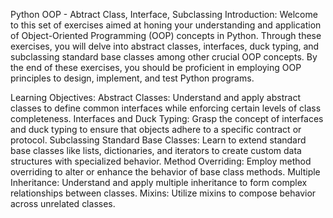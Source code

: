 Python OOP - Abtract Class, Interface, Subclassing Introduction: Welcome to this set of exercises aimed at honing your understanding and application of Object-Oriented Programming (OOP) concepts in Python. Through these exercises, you will delve into abstract classes, interfaces, duck typing, and subclassing standard base classes among other crucial OOP concepts. By the end of these exercises, you should be proficient in employing OOP principles to design, implement, and test Python programs.

Learning Objectives: Abstract Classes: Understand and apply abstract classes to define common interfaces while enforcing certain levels of class completeness. Interfaces and Duck Typing: Grasp the concept of interfaces and duck typing to ensure that objects adhere to a specific contract or protocol. Subclassing Standard Base Classes: Learn to extend standard base classes like lists, dictionaries, and iterators to create custom data structures with specialized behavior. Method Overriding: Employ method overriding to alter or enhance the behavior of base class methods. Multiple Inheritance: Understand and apply multiple inheritance to form complex relationships between classes. Mixins: Utilize mixins to compose behavior across unrelated classes.
